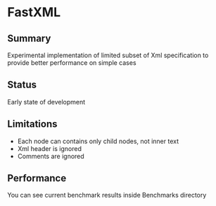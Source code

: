# FastXML

## Summary

Experimental implementation of limited subset of Xml specification to provide better performance on simple cases

## Status

Early state of development

## Limitations

- Each node can contains only child nodes, not inner text 
- Xml header is ignored
- Comments are ignored

## Performance

You can see current benchmark results inside Benchmarks directory
